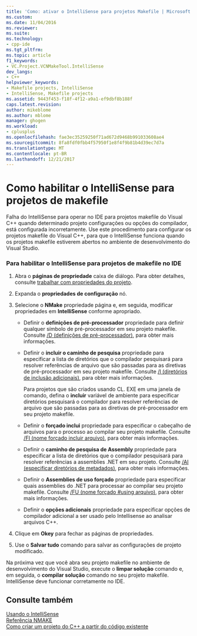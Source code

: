 ```yaml
---
title: 'Como: ativar o IntelliSense para projetos Makefile | Microsoft Docs'
ms.custom: 
ms.date: 11/04/2016
ms.reviewer: 
ms.suite: 
ms.technology:
- cpp-ide
ms.tgt_pltfrm: 
ms.topic: article
f1_keywords:
- VC.Project.VCNMakeTool.IntelliSense
dev_langs:
- C++
helpviewer_keywords:
- Makefile projects, IntelliSense
- IntelliSense, Makefile projects
ms.assetid: 9443f453-f18f-4f12-a9a1-ef9dbf8b188f
caps.latest.revision: 
author: mikeblome
ms.author: mblome
manager: ghogen
ms.workload:
- cplusplus
ms.openlocfilehash: fae3ec35259250f71ad672d9468b991033608ae4
ms.sourcegitcommit: 8fa8fdf0fbb4f57950f1e8f4f9b81b4d39ec7d7a
ms.translationtype: MT
ms.contentlocale: pt-BR
ms.lasthandoff: 12/21/2017
---
```

# <a name="how-to-enable-intellisense-for-makefile-projects"></a>Como habilitar o IntelliSense para projetos de makefile
Falha do IntelliSense para operar no IDE para projetos makefile do Visual C++ quando determinado projeto configurações ou opções do compilador, está configurada incorretamente. Use este procedimento para configurar os projetos makefile do Visual C++, para que o IntelliSense funciona quando os projetos makefile estiverem abertos no ambiente de desenvolvimento do Visual Studio.  
  
### <a name="to-enable-intellisense-for-makefile-projects-in-the-ide"></a>Para habilitar o IntelliSense para projetos de makefile no IDE  
  
1.  Abra o **páginas de propriedade** caixa de diálogo. Para obter detalhes, consulte [trabalhar com propriedades do projeto](../ide/working-with-project-properties.md).  
  
2.  Expanda o **propriedades de configuração** nó.  
  
3.  Selecione o **NMake** propriedade página e, em seguida, modificar propriedades em **IntelliSense** conforme apropriado.  
  
    -   Definir o **definições de pré-processador** propriedade para definir qualquer símbolo de pré-processador em seu projeto makefile. Consulte [/D (definições de pré-processador)](../build/reference/d-preprocessor-definitions.md), para obter mais informações.  
  
    -   Definir o **incluir o caminho de pesquisa** propriedade para especificar a lista de diretórios que o compilador pesquisará para resolver referências de arquivo que são passadas para as diretivas de pré-processador em seu projeto makefile. Consulte [/I (diretórios de inclusão adicionais)](../build/reference/i-additional-include-directories.md), para obter mais informações.  
  
         Para projetos que são criados usando CL. EXE em uma janela de comando, defina o **incluir** variável de ambiente para especificar diretórios pesquisará o compilador para resolver referências de arquivo que são passadas para as diretivas de pré-processador em seu projeto makefile.  
  
    -   Definir o **forçado inclui** propriedade para especificar o cabeçalho de arquivos para o processo ao compilar seu projeto makefile. Consulte [/FI (nome forçado incluir arquivo)](../build/reference/fi-name-forced-include-file.md), para obter mais informações.  
  
    -   Definir o **caminho de pesquisa de Assembly** propriedade para especificar a lista de diretórios que o compilador pesquisará para resolver referências a assemblies .NET em seu projeto. Consulte [/AI (especificar diretórios de metadados)](../build/reference/ai-specify-metadata-directories.md), para obter mais informações.  
  
    -   Definir o **Assemblies de uso forçado** propriedade para especificar quais assemblies do .NET para processar ao compilar seu projeto makefile. Consulte [/FU (nome forçado #using arquivo)](../build/reference/fu-name-forced-hash-using-file.md), para obter mais informações.  
  
    -   Definir o **opções adicionais** propriedade para especificar opções de compilador adicional a ser usado pelo Intellisense ao analisar arquivos C++.  
  
4.  Clique em **Okey** para fechar as páginas de propriedades.  
  
5.  Use o **Salvar tudo** comando para salvar as configurações de projeto modificado.  
  
 Na próxima vez que você abra seu projeto makefile no ambiente de desenvolvimento do Visual Studio, execute o **limpar solução** comando e, em seguida, o **compilar solução** comando no seu projeto makefile. IntelliSense deve funcionar corretamente no IDE.  
  
## <a name="see-also"></a>Consulte também  
 [Usando o IntelliSense](/visualstudio/ide/using-intellisense)   
 [Referência NMAKE](../build/nmake-reference.md)   
 [Como criar um projeto do C++ a partir do código existente](../ide/how-to-create-a-cpp-project-from-existing-code.md)
